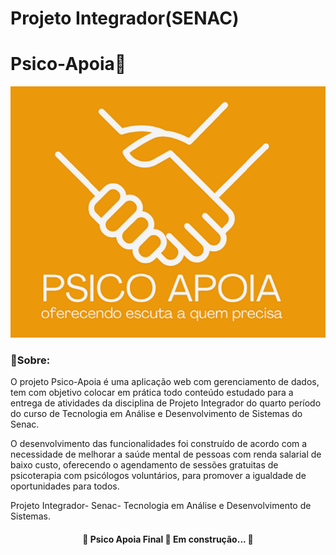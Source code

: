 # Projeto Integrador(SENAC)

# Psico-Apoia🤝

![Untitled](https://raw.githubusercontent.com/VivianeMayumi/psico-apoia/dev/src/main/resources/static/img/logo_home.png)


### 📖Sobre:

O projeto Psico-Apoia é uma aplicação web com gerenciamento de dados, tem com objetivo colocar em prática todo conteúdo estudado para a entrega de atividades da disciplina de Projeto Integrador do quarto período do curso de Tecnologia em Análise e Desenvolvimento de Sistemas do Senac.

O desenvolvimento das funcionalidades foi construído de acordo com a necessidade de melhorar a saúde mental de pessoas com renda salarial de baixo custo, oferecendo o agendamento de sessões gratuitas de psicoterapia com psicólogos voluntários, para promover a igualdade de oportunidades para todos.

Projeto Integrador- Senac- Tecnologia em Análise e Desenvolvimento de Sistemas.

<h4 align="center"> 
	🚧  Psico Apoia Final 🚀 Em construção...  🚧
</h4>
